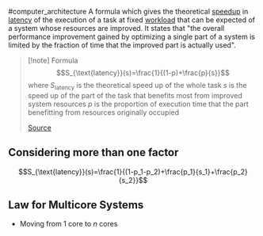 #computer_architecture
A formula which gives the theoretical [speedup](https://en.wikipedia.org/wiki/Speedup "Speedup") in [latency](https://en.wikipedia.org/wiki/Latency_(engineering) "Latency (engineering)") of the execution of a task at fixed [workload](https://en.wikipedia.org/wiki/Workload "Workload") that can be expected of a system whose resources are improved. It states that "the overall performance improvement gained by optimizing a single part of a system is limited by the fraction of time that the improved part is actually used".

>[!note] Formula
>$$S_{\text{latency}}(s)=\frac{1}{(1-p)+\frac{p}{s}}$$
>where
>$S_{\text{latency}}$ is the theoretical speed up of the whole task
>$s$ is the speed up of the part of the task that benefits most from improved system resources
>$p$ is the proportion of execution time that the part benefitting from resources originally occupied
>
>[Source](https://en.wikipedia.org/wiki/Amdahl%27s_law)	
## Considering more than one factor
$$S_{\text{latency}}(s)=\frac{1}{(1-p_1-p_2)+\frac{p_1}{s_1}+\frac{p_2}{s_2}}$$


## Law for Multicore Systems
- Moving from 1 core to $n$ cores